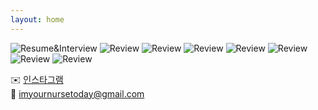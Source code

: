 ```yaml
---
layout: home
---
```


![Resume&Interview](\pictures\Resume&Interview\Resume&Interview.jpg)
![Review](\pictures\Review\Review1.png)
![Review](\pictures\Review\Review2.png)
![Review](\pictures\Review\Review3.png)
![Review](\pictures\Review\Review4.png)
![Review](\pictures\Review\Review5.png)
![Review](\pictures\Review\Review6.png)
![Review](\pictures\Review\Review7.png)  
  
✉️ [인스타그램](https://www.instagram.com/imyournursetoday?igsh=MWZhbHptMDVtaWs3)   
📧 imyournursetoday@gmail.com